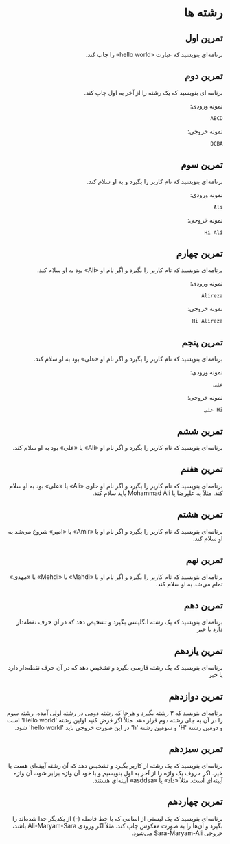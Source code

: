 <div dir="rtl">

# رشته ها

## تمرین اول

برنامه‌ای بنویسید که عبارت «hello world» را چاپ کند.

## تمرین دوم

برنامه ای بنویسید که یک رشته را از آخر به اول چاپ کند.

نمونه ورودی:

`ABCD`

نمونه خروجی:

`DCBA`

## تمرین سوم

برنامه‌ای بنویسید که نام کاربر را بگیرد و به او سلام کند.

نمونه ورودی:

`Ali`

نمونه خروجی:

`Hi Ali`

## تمرین چهارم

برنامه‌ای بنویسید که نام کاربر را بگیرد و اگر نام او «Ali» بود به او سلام کند.

نمونه ورودی:

`Alireza`

نمونه خروجی:

`Hi Alireza`

## تمرین پنجم

برنامه‌ای بنویسید که نام کاربر را بگیرد و اگر نام او «علی» بود به او سلام کند.

نمونه ورودی:

`علی`

نمونه خروجی:

`Hi علی`

## تمرین ششم

برنامه‌ای بنویسید که نام کاربر را بگیرد و اگر نام او «Ali» یا «علی» بود به او سلام کند.

## تمرین هفتم

برنامه‌ای بنویسید که نام کاربر را بگیرد و اگر نام او حاوی «Ali» یا «علی» بود به او سلام کند. مثلاً به علیرضا یا Mohammad Ali باید سلام کند.

## تمرین هشتم

برنامه‌ای بنویسید که نام کاربر را بگیرد و اگر نام او با «Amir» یا «امیر» شروع می‌شد به او سلام کند.

## تمرین نهم

برنامه‌ای بنویسید که نام کاربر را بگیرد و اگر نام او با «Mahdi» یا «Mehdi» یا «مهدی» تمام می‌شد به او سلام کند.

## تمرین دهم

برنامه‌ای بنویسید که یک رشته انگلیسی بگیرد و تشخیص دهد که در آن حرف نقطه‌دار دارد یا خیر

## تمرین یازدهم

برنامه‌ای بنویسید که یک رشته فارسی بگیرد و تشخیص دهد که در آن حرف نقطه‌دار دارد یا خیر

## تمرین دوازدهم

برنامه‌ای بنویسد که ۳ رشته بگیرد و هرجا که رشته دومی در رشته اولی آمده، رشته سوم را در آن به جای رشته دوم قرار دهد. مثلاً اگر فرض کنید اولین رشته 'Hello world' است و دومین رشته 'H' و سومین رشته 'h' در این صورت خروجی باید 'hello world' شود.

## تمرین سیزدهم

برنامه‌ای بنویسید که یک رشته از کاربر بگیرد و تشخیص دهد که آن رشته آیینه‌ای هست یا خیر. اگر حروف یک واژه را از آخر به اول بنویسیم و با خود آن واژه برابر شود، آن واژه آیینه‌ای است. مثلاً «داد» یا ‌«asddsa» آیینه‌ای هستند.

## تمرین چهاردهم

برنامه‌ای بنویسید که یک لیستی از اسامی که با خط فاصله (-) از یکدیگر جدا شده‌اند را بگیرد و آن‌ها را به صورت معکوس چاپ کند. مثلاً اگر ورودی Ali-Maryam-Sara باشد، خروجی Sara-Maryam-Ali می‌شود.

</div>
